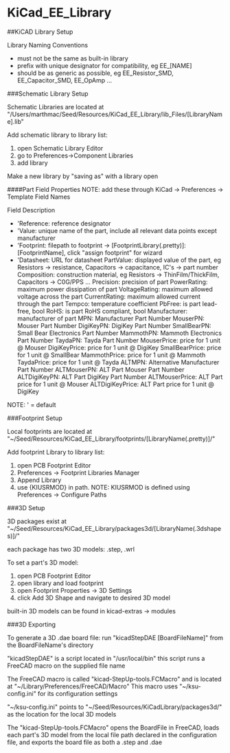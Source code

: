# KiCad_EE_Library

##KiCAD Library Setup

Library Naming Conventions
* must not be the same as built-in library
* prefix with unique designator for compatibility, eg EE_[NAME]
* should be as generic as possible, eg EE_Resistor_SMD, EE_Capacitor_SMD, EE_OpAmp ...


###Schematic Library Setup

Schematic Libraries are located at "/Users/marthmac/Seed/Resources/KiCad_EE_Library/lib_Files/[LibraryName].lib"

Add schematic library to library list:
1) open Schematic Library Editor
2) go to Preferences->Component Libraries
3) add library

Make a new library by "saving as" with a library open

####Part Field Properties
NOTE: add these through KiCad -> Preferences -> Template Field Names

Field					Description

* 'Reference:				reference designator
* 'Value:					unique name of the part, include all relevant data points except manufacturer
* 'Footprint:				filepath to footprint -> [FootprintLibrary(.pretty)]:[FootprintName], click "assign footprint" for wizard
* 'Datasheet:				URL for datasheet
PartValue:				displayed value of the part, eg Resistors -> resistance, Capacitors -> capacitance, IC's -> part number
Composition:			construction material, eg Resistors -> ThinFilm/ThickFilm, Capacitors -> C0G/PPS ...
Precision:				precision of part
PowerRating:			maximum power dissipation of part
VoltageRating:			maximum allowed voltage across the part
CurrentRating:			maximum allowed current through the part
Tempco:					temperature coefficient
PbFree:					is part lead-free, bool
RoHS:					is part RoHS compliant, bool
Manufacturer:			manufacturer of part
MPN:					Manufacturer Part Number
MouserPN:				Mouser Part Number
DigiKeyPN:				DigiKey Part Number
SmallBearPN:			Small Bear Electronics Part Number
MammothPN:				Mammoth Electronics Part Number
TaydaPN:				Tayda Part Number
MouserPrice:			price for 1 unit @ Mouser
DigiKeyPrice:			price for 1 unit @ DigiKey
SmallBearPrice:			price for 1 unit @ SmallBear
MammothPrice:			price for 1 unit @ Mammoth
TaydaPrice:				price for 1 unit @ Tayda
ALTMPN:					Alternative Manufacturer Part Number
ALTMouserPN:			ALT Part Mouser Part Number
ALTDigiKeyPN:			ALT Part DigiKey Part Number
ALTMouserPrice:			ALT Part price for 1 unit @ Mouser
ALTDigiKeyPrice:		ALT Part price for 1 unit @ DigiKey

NOTE: ' = default

###Footprint Setup

Local footprints are located at "~/Seed/Resources/KiCad_EE_Library/footprints/[LibraryName(.pretty)]/"

Add footprint Library to library list:
1) open PCB Footprint Editor
2) Preferences -> Footprint Libraries Manager
3) Append Library
4) use {KIUSRMOD} in path.  NOTE: KIUSRMOD is defined using Preferences -> Configure Paths



###3D Setup

3D packages exist at "~/Seed/Resources/KiCad_EE_Library/packages3d/[LibraryName(.3dshapes)]/"

each package has two 3D models: .step, .wrl


To set a part's 3D model:
1) open PCB Footprint Editor
2) open library and load footprint
3) open Footprint Properties -> 3D Settings
4) click Add 3D Shape and navigate to desired 3D model


built-in 3D models can be found in kicad-extras -> modules


###3D Exporting

To generate a 3D .dae board file:
run "kicadStepDAE [BoardFileName]" from the BoardFileName's directory

"kicadStepDAE" is a script located in "/usr/local/bin"
this script runs a FreeCAD macro on the supplied file name

The FreeCAD macro is called "kicad-StepUp-tools.FCMacro" and is located at "~/Library/Preferences/FreeCAD/Macro"
This macro uses "~/ksu-config.ini" for its configuration settings

"~/ksu-config.ini" points to "~/Seed/Resources/KiCadLibrary/packages3d/" as the location
for the local 3D models

The "kicad-StepUp-tools.FCMacro" opens the BoardFile in FreeCAD, loads each part's 3D model from the local file path
declared in the configuration file, and exports the board file as both a .step and .dae
